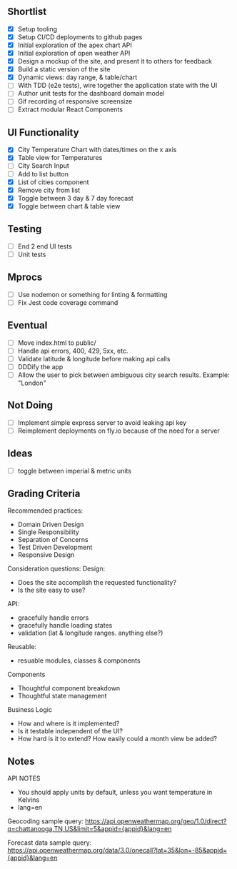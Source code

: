 ## Shortlist
- [x] Setup tooling
- [x] Setup CI/CD deployments to github pages
- [x] Initial exploration of the apex chart API
- [x] Initial exploration of open weather API
- [x] Design a mockup of the site, and present it to others for feedback
- [x] Build a static version of the site
- [x] Dynamic views: day range, & table/chart
- [ ] With TDD (e2e tests), wire together the application state with the UI
- [ ] Author unit tests for the dashboard domain model 
- [ ] Gif recording of responsive screensize
- [ ] Extract modular React Components

## UI Functionality
- [x] City Temperature Chart with dates/times on the x axis
- [x] Table view for Temperatures
- [ ] City Search Input
- [ ] Add to list button
- [x] List of cities component
- [x] Remove city from list
- [x] Toggle between 3 day & 7 day forecast
- [x] Toggle between chart & table view

## Testing
- [ ] End 2 end UI tests
- [ ] Unit tests

## Mprocs
- [ ] Use nodemon or something for linting & formatting
- [ ] Fix Jest code coverage command

## Eventual
- [ ] Move index.html to public/
- [ ] Handle api errors, 400, 429, 5xx, etc.
- [ ] Validate latitude & longitude before making api calls
- [ ] DDDify the app
- [ ] Allow the user to pick between ambiguous city search results. Example: "London"

## Not Doing
- [ ] Implement simple express server to avoid leaking api key
- [ ] Reimplement deployments on fly.io because of the need for a server

## Ideas
- [ ] toggle between imperial & metric units

## Grading Criteria
Recommended practices:
- Domain Driven Design
- Single Responsibility
- Separation of Concerns
- Test Driven Development
- Responsive Design

Consideration questions:
Design:
- Does the site accomplish the requested functionality?
- Is the site easy to use?

API:
- gracefully handle errors
- gracefully handle loading states
- validation (lat & longitude ranges. anything else?)

Reusable:
- resuable modules, classes & components

Components
- Thoughtful component breakdown
- Thoughtful state management

Business Logic
- How and where is it implemented?
- Is it testable independent of the UI?
- How hard is it to extend? How easily could a month view be added?


## Notes
API NOTES
- You should apply units by default, unless you want temperature in Kelvins
- lang=en

Geocoding sample query:
https://api.openweathermap.org/geo/1.0/direct?q=chattanooga,TN,US&limit=5&appid={appid}&lang=en

Forecast data sample query:
https://api.openweathermap.org/data/3.0/onecall?lat=35&lon=-85&appid={appid}&lang=en
